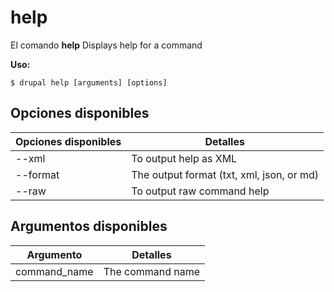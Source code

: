 # help
El comando **help** Displays help for a command

**Uso:**
```
$ drupal help [arguments] [options] 
```

## Opciones disponibles
Opciones disponibles | Detalles
-------|-------------
--xml | To output help as XML
--format | The output format (txt, xml, json, or md)
--raw | To output raw command help

## Argumentos disponibles
Argumento | Detalles
---------|-------------
command_name | The command name
